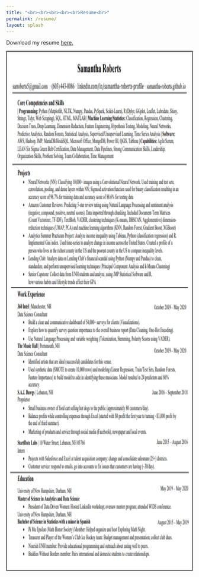 ```yaml
---
title: "<br><br><br><br><br>Resume<br>"
permalink: /resume/
layout: splash
---
```

<p>Download my resume <a href="https://github.com/samantha-roberts/samantha-roberts.github.io/raw/master/Samantha-Roberts-Resume.pdf" title="hp">here.</a></p>

<img src="/images/resume_pdf.PNG" width = "800" height = "1400" class = "center"/>
